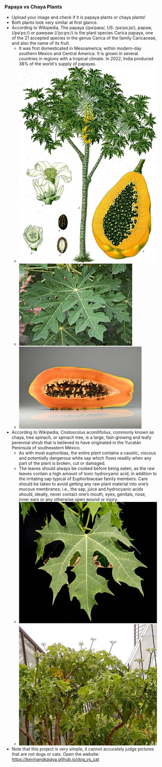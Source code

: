 ### Papaya vs Chaya Plants
- Upload your image and check if it is papaya plants or chaya plants!
- Both plants look very similar at first glance.
- According to Wikipedia, The papaya (/pəˈpaɪə/, US: /pəˈpɑːjə/), papaw, (/pəˈpɔː/) or pawpaw (/ˈpɔːpɔː/) is the plant species Carica papaya, one of the 21 accepted species in the genus Carica of the family Caricaceae, and also the name of its fruit.
    - It was first domesticated in Mesoamerica, within modern-day southern Mexico and Central America. It is grown in several countries in regions with a tropical climate. In 2022, India produced 38% of the world's supply of papayas.
    - ![Papaya plant and fruit](/images/papaya/papaya%20plant%20and%20fruit.jpg)
    - ![Papaya leaf](/images/papaya/papaya%20leaf.jpg)
    - ![Papaya fruit](/images/papaya/papaya%20fruit.jpg)
- According to Wikipedia, Cnidoscolus aconitifolius, commonly known as chaya, tree spinach, or spinach tree, is a large, fast-growing and leafy perennial shrub that is believed to have originated in the Yucatán Peninsula of southeastern México.
    - As with most euphorbias, the entire plant contains a caustic, viscous and potentially dangerous white sap which flows readily when any part of the plant is broken, cut or damaged. 
    - The leaves should always be cooked before being eaten, as the raw leaves contain a high amount of toxic hydrocyanic acid, in addition to the irritating sap typical of Euphorbiaceae family members. Care should be taken to avoid getting any raw plant material into one’s mucous membranes; i.e., the sap, juice and hydrocyanic acids should, ideally, never contact one’s mouth, eyes, genitals, nose, inner ears or any otherwise open wound or injury.
    - ![Chaya leaf](/images/chaya/chaya%20leaf.jpg)
    - ![Chaya plants](/images/chaya/chaya%20plants.jpg)
- Note that this project is very simple, it cannot accurately judge pictures that are not dogs or cats. Open the website: https://kevinangkajaya.github.io/dog_vs_cat